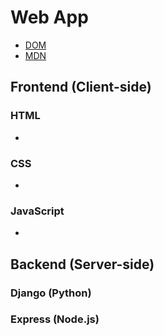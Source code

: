 # Web App
- [DOM](https://upload.wikimedia.org/wikipedia/commons/thumb/5/5a/DOM-model.svg/1920px-DOM-model.svg.png)
- [MDN](https://developer.mozilla.org/en-US/)


## Frontend (Client-side)

### HTML 
- 


### CSS
- 


### JavaScript
- 


## Backend (Server-side)
### Django (Python)
### Express (Node.js)
